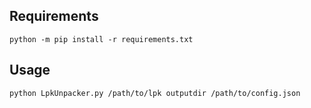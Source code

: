 ## Requirements
`python -m pip install -r requirements.txt`

## Usage
`python LpkUnpacker.py /path/to/lpk outputdir /path/to/config.json`